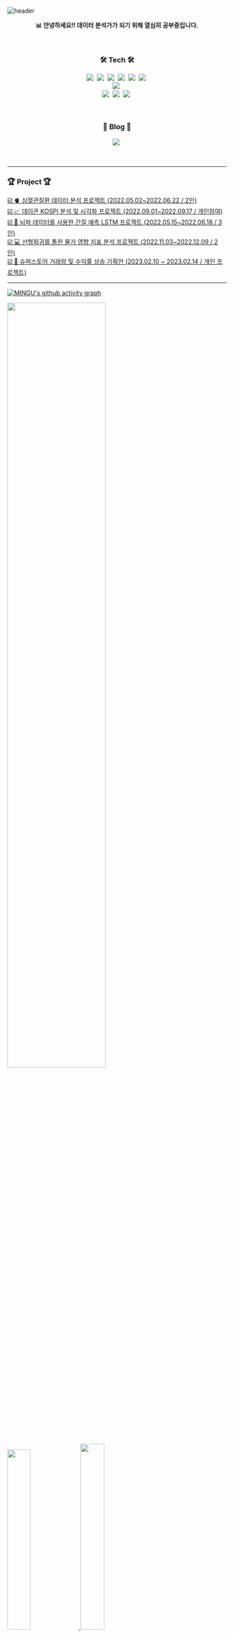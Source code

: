 ![header](https://capsule-render.vercel.app/api?type=transparent&height=260&section=header&text=MinguKang&&fontColor=7b68ee&fontSize=100&&animation=fadeIn&fontAlignY=50&desc=%20&descAlignY=50&descAlign=50)  

<p align="center"><b>📊 안녕하세요!! 데이터 분석가가 되기 위해 열심히 공부중입니다.</b></p>  

</br>    

<h3 align="center">🛠 Tech 🛠</h3>

<p align="center">
  <img src="https://img.shields.io/badge/-Python-3776AB?style=flat-square&logo=Python&logoColor=white"/></a>&nbsp 
  <img src="https://img.shields.io/badge/-pandas-150458?style=flat-square&logo=pandas&logoColor=white"/></a>&nbsp
  <img src="https://img.shields.io/badge/-RStudio-75AADB?style=flat-square&logo=RStudio&logoColor=white"/></a>&nbsp  
  <img src="https://img.shields.io/badge/-R-276DC3?style=flat-square&logo=R&logoColor=white"/></a>&nbsp 
  <!--<img src="https://img.shields.io/badge/-MySQL-4479A1?style=flat-square&logo=MySQL&logoColor=white"/></a>&nbsp-->  
  <img src="https://img.shields.io/badge/-Linux-faed27?style=flat-square&logo=Linux&logoColor=black"/></a>&nbsp  
  <img src="https://img.shields.io/badge/-PyTorch-EE4C2C?style=flat-square&logo=PyTorch&logoColor=white"/></a>&nbsp
  <br>  
  <img src="https://img.shields.io/badge/-Plotly-3F4F75?style=flat-square&logo=Plotly&logoColor=white"/></a>&nbsp
  <!--<img src="https://img.shields.io/badge/-Tableau-E97627?style=flat-square&logo=Tableau&logoColor=white"/></a>&nbsp-->
  <br>  
  <img src="https://img.shields.io/badge/-Jupyter-F37626?style=flat-square&logo=Jupyter&logoColor=white"/></a>&nbsp
  <img src="https://img.shields.io/badge/-Markdown-ffffff?style=flat-square&logo=Markdown&logoColor=black"/></a>&nbsp  
  <img src="https://img.shields.io/badge/-Visual Studio Code-007ACC?style=flat-square&logo=Visual Studio Code&logoColor=white"/></a>&nbsp
</p>  

<br>  

<h3 align="center"> 🚩 Blog 🚩 </h3>  
<p align="center">  
  <a href="https://nyamin9-data.tistory.com/"><img src="https://img.shields.io/badge/Tech%20Blog-ffffff?style=flat-square&logo=GitHub&logoColor=black&link=https://nyamin9-data.tistory.com/"/></a>&nbsp  
</p>  

<br>  

***  


<h3 align="left"> 🏆 Project 🏆 </h3>  
<p align='left'>
  <a href="https://github.com/nyamin9/Data-Mining/tree/main/Project">☑️ 🫀 심혈관질환 데이터 분석 프로젝트 (2022.05.02~2022.06.22 / 2인)</a>&nbsp  
  <br>
  <a href="https://github.com/nyamin9/Project/tree/main/2022%20%EB%8D%B0%EC%9D%B4%EC%BD%98%20KOSPI%20%EB%B6%84%EC%84%9D%20%ED%94%84%EB%A1%9C%EC%A0%9D%ED%8A%B8">☑️ 📈 데이콘 KOSPI 분석 및 시각화 프로젝트 (2022.09.01~2022.09.17 / 개인참여)</a>&nbsp  
  <br>  
  <a href="https://github.com/nyamin9/Project/tree/main/2022-1%20BME%20AI">☑️ 🧠 뇌파 데이터를 사용한 간질 예측 LSTM 프로젝트 (2022.05.15~2022.06.18 / 3인)</a>&nbsp  
  <br>
  <a href="https://github.com/nyamin9/Project/tree/main/2022-2%20Finance%20Analytics">☑️ 💻 선형회귀를 통한 물가 영향 지표 분석 프로젝트 (2022.11.03~2022.12.09 / 2인)</a>&nbsp  
  <br>  
  <a href="https://github.com/nyamin9/Project/tree/main/2023%20%EC%8A%88%ED%8D%BC%EC%8A%A4%ED%86%A0%EC%96%B4%20%EA%B1%B0%EB%9E%98%EB%9F%89%20%EB%B0%8F%20%EC%88%98%EC%9D%B5%EB%A5%A0%20%EC%83%81%EC%8A%B9%20%EA%B8%B0%ED%9A%8D%EC%95%88">☑️ 📶 슈퍼스토어 거래량 및 수익률 상승 기획안 (2023.02.10 ~ 2023.02.14 / 개인 프로젝트)</a>&nbsp 
</p>  
  

***  

[![MINGU's github activity graph](https://github-readme-activity-graph.cyclic.app/graph?username=JONGSKY&theme=react-dark)](https://github.com/nyamin9)  


<a href="s">
  <img src = "http://github-profile-summary-cards.vercel.app/api/cards/profile-details?username=nyamin9&theme=nord_dark" / width="67%">  
</a>  
<a href="s">
  <img src = "http://github-profile-summary-cards.vercel.app/api/cards/productive-time?username=nyamin9&theme=nord_dark&utcOffset=8" / width = "32.5%">  
</a>  

<a href="s">
  <img src = "http://github-profile-summary-cards.vercel.app/api/cards/repos-per-language?username=nyamin9&theme=nord_dark" / width = "33%">  
</a>  
<a href="s">
  <img src = "http://github-profile-summary-cards.vercel.app/api/cards/most-commit-language?username=nyamin9&theme=nord_dark" / width = "33%">  
</a>  
<a href="s">
  <img src = "http://github-profile-summary-cards.vercel.app/api/cards/stats?username=nyamin9&theme=nord_dark" / width = "33%">  
</a>  

*** 
